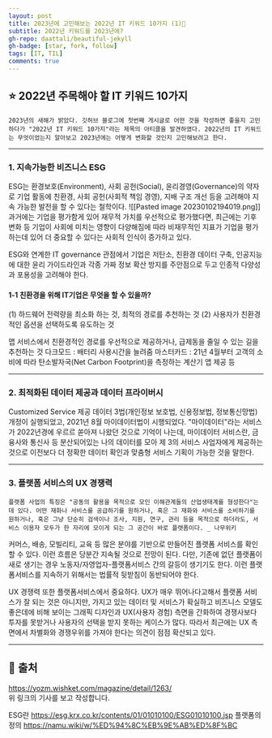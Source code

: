```yaml
---
layout: post
title: 2023년에 고민해보는 2022년 IT 키워드 10가지 (1)🌱
subtitle: 2022년 키워드를 2023년에?
gh-repo: daattali/beautiful-jekyll
gh-badge: [star, fork, follow]
tags: [IT, TIL]
comments: true
---
```



##  ⭐️ 2022년 주목해야 할 IT 키워드 10가지

	2023년의 새해가 밝았다. 깃허브 블로그에 첫번째 게시글로 어떤 것을 작성하면 좋을지 고민하다가 "2022년 IT 키워드 10가지"라는 제목의 아티클을 발견하였다. 2022년의 IT 키워드는 무엇이었는지 알아보고 2023년에는 어떻게 변화할 것인지 고민해보려고 한다.

---

### 1. 지속가능한 비즈니스 ESG
ESG는 환경보호(Environment), 사회 공헌(Social), 윤리경영(Governance)의 약자로 기업 활동에 친환경, 사회 공헌(사회적 책임 경영), 지배 구조 개선 등을 고려해야 지속 가능한 발전을 할 수 있다는 철학이다. 
![[Pasted image 20230102194019.png]]
과거에는 기업을 평가함게 있어 재무적 가치를 우선적으로 평가했다면, 최근에는 기후 변화 등 기업이 사회에 미치는 영향이 다양해짐에 따라 비재무적인 지표가 기업을 평가하는데 있어 더 중요할 수 있다는 사회적 인식이 증가하고 있다. 

ESG와 연계한 IT governance 관점에서 기업은 저탄소, 친환경 데이터 구축, 인공지능에 대한 윤리 가이드라인과 각종 가짜 정보 확산 방지를 주안점으로 두고 인종적 다양성과 포용성을 고려해야 한다.

#### 1-1 친환경을 위해 IT기업은 무엇을 할 수 있을까?
(1) 하드웨어 전력량을 최소화 하는 것, 최적의 경로를 추천하는 것
(2) 사용자가 친환경적인 옵션을 선택하도록 유도하는 것 

맵 서비스에서 친환경적인 경로를 우선적으로 제공하거나, 급제동을 줄일 수 있는 길을 추천하는 것
다크모드 : 배터리 사용시간을 늘려줌
마스터카드 : 21년 4월부터 고객의 소비에 따라 탄소발자국(Net Carbon Footprint)을 측정하는 계산기 앱 제공 등

---

### 2. 최적화된 데이터 제공과 데이터 프라이버시
Customized Service 제공
데이터 3법(개인정보 보호법, 신용정보법, 정보통신망법) 개정이 실행되었고, 2021년 8월 마이데이터법이 시행되었다. 
"마이데이터"라는 서비스가 2022년경에 우르르 쏟아져 나왔던 것으로 기억이 나는데, 마이데이터 서비스란, 금융사와 통신사 등 분산되어있는 나의 데이터를 모아 제 3의 서비스 사업자에게 제공하는 것으로 이전보다 더 정확한 데이터 확인과 맞춤형 서비스 기획이 가능한 것을 말한다.

---

### 3. 플랫폼 서비스의 UX 경쟁력
	플랫폼 사업의 특징은 "공동의 활용을 목적으로 모인 이해관계들의 산업생태계를 형성한다"는 데 있다. 어떤 재화나 서비스를 공급하기를 원하거나, 혹은 그 재화와 서비스를 소비하기를 원하거나, 혹은 그냥 단순히 검색이나 조사, 지원, 연구, 관리 등을 목적으로 하더라도, 서비스 이용자 모두가 한 자리에 모이게 되는 그 공간이 바로 플랫폼이다. _ 나무위키

커머스, 배송, 모빌리티, 교육 등 많은 분야를 기반으로 만들어진 플랫폼 서비스를 확인할 수 있다. 이런 흐름은 당분간 지속될 것으로 전망이 된다. 다만, 기존에 없던 플랫폼이 새로 생기는 경우 노동자/자영업자-플랫폼서비스 간의 갈등이 생기기도 한다. 이런 플랫폼서비스를  지속하기 위해서는 법률적 뒷받침이 동반되어야 한다. 

UX 경쟁력 또한 플랫폼서비스에서 중요하다. UX가 매우 뛰어나다고해서 플랫폼 서비스가 잘 되는 것은 아니지만, 가지고 있는 데이터 및 서비스가 확실하고 비즈니스 모델도 좋은데에 비해 보이는 그래픽 디자인과 UX(사용자 경험) 측면을 간화하여 경쟁사보다 투자를 못받거나 사용자의 선택을 받지 못하는 케이스가 많다. 따라서 최근에는 UX 측면에서 차별화와 경쟁우위를 가져야 한다는 의견이 점점 확산되고 있다. 


---
## 🌿 출처
https://yozm.wishket.com/magazine/detail/1263/  
위 링크의 기사를 보고 작성합니다.

ESG란 https://esg.krx.co.kr/contents/01/01010100/ESG01010100.jsp
플랫폼의 정의 https://namu.wiki/w/%ED%94%8C%EB%9E%AB%ED%8F%BC
